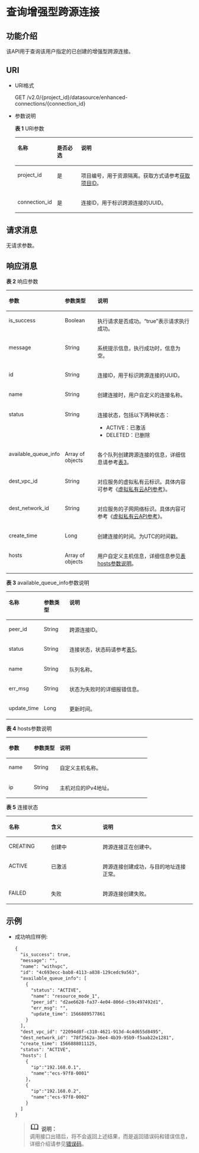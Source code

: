 # 查询增强型跨源连接<a name="dli_02_0189"></a>

## 功能介绍<a name="section13287428103611"></a>

该API用于查询该用户指定的已创建的增强型跨源连接。

## URI<a name="section52924285361"></a>

-   URI格式

    GET /v2.0/\{project\_id\}/datasource/enhanced-connections/\{connection\_id\}

-   参数说明

    **表 1**  URI参数

    <a name="table18299172853614"></a>
    <table><thead align="left"><tr id="row947592853614"><th class="cellrowborder" valign="top" width="21.26%" id="mcps1.2.4.1.1"><p id="p1347513282368"><a name="p1347513282368"></a><a name="p1347513282368"></a>名称</p>
    </th>
    <th class="cellrowborder" valign="top" width="13.639999999999999%" id="mcps1.2.4.1.2"><p id="p74757287366"><a name="p74757287366"></a><a name="p74757287366"></a>是否必选</p>
    </th>
    <th class="cellrowborder" valign="top" width="65.10000000000001%" id="mcps1.2.4.1.3"><p id="p1475182833610"><a name="p1475182833610"></a><a name="p1475182833610"></a>说明</p>
    </th>
    </tr>
    </thead>
    <tbody><tr id="row16475152833619"><td class="cellrowborder" valign="top" width="21.26%" headers="mcps1.2.4.1.1 "><p id="p1547552803615"><a name="p1547552803615"></a><a name="p1547552803615"></a>project_id</p>
    </td>
    <td class="cellrowborder" valign="top" width="13.639999999999999%" headers="mcps1.2.4.1.2 "><p id="p19475828123613"><a name="p19475828123613"></a><a name="p19475828123613"></a>是</p>
    </td>
    <td class="cellrowborder" valign="top" width="65.10000000000001%" headers="mcps1.2.4.1.3 "><p id="p1310472724012"><a name="p1310472724012"></a><a name="p1310472724012"></a>项目编号，用于资源隔离。获取方式请参考<a href="获取项目ID.md">获取项目ID</a>。</p>
    </td>
    </tr>
    <tr id="row16535918171816"><td class="cellrowborder" valign="top" width="21.26%" headers="mcps1.2.4.1.1 "><p id="p84192317188"><a name="p84192317188"></a><a name="p84192317188"></a>connection_id</p>
    </td>
    <td class="cellrowborder" valign="top" width="13.639999999999999%" headers="mcps1.2.4.1.2 "><p id="p1941914313180"><a name="p1941914313180"></a><a name="p1941914313180"></a>是</p>
    </td>
    <td class="cellrowborder" valign="top" width="65.10000000000001%" headers="mcps1.2.4.1.3 "><p id="p94197315183"><a name="p94197315183"></a><a name="p94197315183"></a>连接ID，用于标识跨源连接的UUID。</p>
    </td>
    </tr>
    </tbody>
    </table>


## 请求消息<a name="section1831452873613"></a>

无请求参数。

## 响应消息<a name="section134515287360"></a>

**表 2**  响应参数

<a name="table8348112818368"></a>
<table><thead align="left"><tr id="row11478132863610"><th class="cellrowborder" valign="top" width="23.04%" id="mcps1.2.4.1.1"><p id="p04782028173616"><a name="p04782028173616"></a><a name="p04782028173616"></a>参数</p>
</th>
<th class="cellrowborder" valign="top" width="18.25%" id="mcps1.2.4.1.2"><p id="p34781128193612"><a name="p34781128193612"></a><a name="p34781128193612"></a>参数类型</p>
</th>
<th class="cellrowborder" valign="top" width="58.709999999999994%" id="mcps1.2.4.1.3"><p id="p1347917286364"><a name="p1347917286364"></a><a name="p1347917286364"></a>说明</p>
</th>
</tr>
</thead>
<tbody><tr id="row18479182813362"><td class="cellrowborder" valign="top" width="23.04%" headers="mcps1.2.4.1.1 "><p id="p3887202462117"><a name="p3887202462117"></a><a name="p3887202462117"></a>is_success</p>
</td>
<td class="cellrowborder" valign="top" width="18.25%" headers="mcps1.2.4.1.2 "><p id="p1888762420218"><a name="p1888762420218"></a><a name="p1888762420218"></a>Boolean</p>
</td>
<td class="cellrowborder" valign="top" width="58.709999999999994%" headers="mcps1.2.4.1.3 "><p id="p15887824122119"><a name="p15887824122119"></a><a name="p15887824122119"></a>执行请求是否成功。“true”表示请求执行成功。</p>
</td>
</tr>
<tr id="row1588462431911"><td class="cellrowborder" valign="top" width="23.04%" headers="mcps1.2.4.1.1 "><p id="p1887924172113"><a name="p1887924172113"></a><a name="p1887924172113"></a><span>message</span></p>
</td>
<td class="cellrowborder" valign="top" width="18.25%" headers="mcps1.2.4.1.2 "><p id="p19887624142119"><a name="p19887624142119"></a><a name="p19887624142119"></a>String</p>
</td>
<td class="cellrowborder" valign="top" width="58.709999999999994%" headers="mcps1.2.4.1.3 "><p id="p1488772410218"><a name="p1488772410218"></a><a name="p1488772410218"></a>系统提示信息，执行成功时，信息为空。</p>
</td>
</tr>
<tr id="row11325133161917"><td class="cellrowborder" valign="top" width="23.04%" headers="mcps1.2.4.1.1 "><p id="p13887724132113"><a name="p13887724132113"></a><a name="p13887724132113"></a>id</p>
</td>
<td class="cellrowborder" valign="top" width="18.25%" headers="mcps1.2.4.1.2 "><p id="p128873240215"><a name="p128873240215"></a><a name="p128873240215"></a>String</p>
</td>
<td class="cellrowborder" valign="top" width="58.709999999999994%" headers="mcps1.2.4.1.3 "><p id="p4887324102110"><a name="p4887324102110"></a><a name="p4887324102110"></a>连接ID，用于标识跨源连接的UUID。</p>
</td>
</tr>
<tr id="row127038355479"><td class="cellrowborder" valign="top" width="23.04%" headers="mcps1.2.4.1.1 "><p id="p1588772472117"><a name="p1588772472117"></a><a name="p1588772472117"></a>name</p>
</td>
<td class="cellrowborder" valign="top" width="18.25%" headers="mcps1.2.4.1.2 "><p id="p1088715246216"><a name="p1088715246216"></a><a name="p1088715246216"></a>String</p>
</td>
<td class="cellrowborder" valign="top" width="58.709999999999994%" headers="mcps1.2.4.1.3 "><p id="p12887132482113"><a name="p12887132482113"></a><a name="p12887132482113"></a>创建连接时，用户自定义的连接名称。</p>
</td>
</tr>
<tr id="row19638124013193"><td class="cellrowborder" valign="top" width="23.04%" headers="mcps1.2.4.1.1 "><p id="p18876241211"><a name="p18876241211"></a><a name="p18876241211"></a>status</p>
</td>
<td class="cellrowborder" valign="top" width="18.25%" headers="mcps1.2.4.1.2 "><p id="p138871024112112"><a name="p138871024112112"></a><a name="p138871024112112"></a>String</p>
</td>
<td class="cellrowborder" valign="top" width="58.709999999999994%" headers="mcps1.2.4.1.3 "><p id="p121716565343"><a name="p121716565343"></a><a name="p121716565343"></a>连接状态，包括以下两种状态：</p>
<a name="ul172719221353"></a><a name="ul172719221353"></a><ul id="ul172719221353"><li>ACTIVE：已激活</li><li>DELETED：已删除</li></ul>
</td>
</tr>
<tr id="row19639104016191"><td class="cellrowborder" valign="top" width="23.04%" headers="mcps1.2.4.1.1 "><p id="p14901162017492"><a name="p14901162017492"></a><a name="p14901162017492"></a>available_queue_info</p>
</td>
<td class="cellrowborder" valign="top" width="18.25%" headers="mcps1.2.4.1.2 "><p id="p490172018491"><a name="p490172018491"></a><a name="p490172018491"></a>Array of objects</p>
</td>
<td class="cellrowborder" valign="top" width="58.709999999999994%" headers="mcps1.2.4.1.3 "><p id="p69011020174911"><a name="p69011020174911"></a><a name="p69011020174911"></a>各个队列创建跨源连接的信息，详细信息请参考<a href="#table9559942155012">表3</a>。</p>
</td>
</tr>
<tr id="row028593792014"><td class="cellrowborder" valign="top" width="23.04%" headers="mcps1.2.4.1.1 "><p id="p00741174913"><a name="p00741174913"></a><a name="p00741174913"></a>dest_vpc_id</p>
</td>
<td class="cellrowborder" valign="top" width="18.25%" headers="mcps1.2.4.1.2 "><p id="p12015419499"><a name="p12015419499"></a><a name="p12015419499"></a>String</p>
</td>
<td class="cellrowborder" valign="top" width="58.709999999999994%" headers="mcps1.2.4.1.3 "><p id="p1603412496"><a name="p1603412496"></a><a name="p1603412496"></a>对应服务的虚拟私有云标识。具体内容可参考《<a href="https://support.huaweicloud.com/api-vpc/zh-cn_topic_0020090618.html" target="_blank" rel="noopener noreferrer">虚拟私有云API参考</a>》。</p>
</td>
</tr>
<tr id="row1978546145010"><td class="cellrowborder" valign="top" width="23.04%" headers="mcps1.2.4.1.1 "><p id="p3134111617507"><a name="p3134111617507"></a><a name="p3134111617507"></a><span>dest_network_id</span></p>
</td>
<td class="cellrowborder" valign="top" width="18.25%" headers="mcps1.2.4.1.2 "><p id="p1913520169503"><a name="p1913520169503"></a><a name="p1913520169503"></a>String</p>
</td>
<td class="cellrowborder" valign="top" width="58.709999999999994%" headers="mcps1.2.4.1.3 "><p id="p713516162500"><a name="p713516162500"></a><a name="p713516162500"></a>对应服务的子网网络标识。具体内容可参考《<a href="https://support.huaweicloud.com/api-vpc/zh-cn_topic_0020090591.html" target="_blank" rel="noopener noreferrer">虚拟私有云API参考</a>》。</p>
</td>
</tr>
<tr id="row112851837172015"><td class="cellrowborder" valign="top" width="23.04%" headers="mcps1.2.4.1.1 "><p id="p178891324162118"><a name="p178891324162118"></a><a name="p178891324162118"></a>create_time</p>
</td>
<td class="cellrowborder" valign="top" width="18.25%" headers="mcps1.2.4.1.2 "><p id="p7889162416214"><a name="p7889162416214"></a><a name="p7889162416214"></a>Long</p>
</td>
<td class="cellrowborder" valign="top" width="58.709999999999994%" headers="mcps1.2.4.1.3 "><p id="p188891524202119"><a name="p188891524202119"></a><a name="p188891524202119"></a>创建连接的时间。为UTC的时间戳。</p>
</td>
</tr>
<tr id="row131236161719"><td class="cellrowborder" valign="top" width="23.04%" headers="mcps1.2.4.1.1 "><p id="p13143661714"><a name="p13143661714"></a><a name="p13143661714"></a>hosts</p>
</td>
<td class="cellrowborder" valign="top" width="18.25%" headers="mcps1.2.4.1.2 "><p id="p12311336151718"><a name="p12311336151718"></a><a name="p12311336151718"></a>Array of objects</p>
</td>
<td class="cellrowborder" valign="top" width="58.709999999999994%" headers="mcps1.2.4.1.3 "><p id="p1228216154115"><a name="p1228216154115"></a><a name="p1228216154115"></a>用户自定义主机信息，详细信息参见<a href="#table6991727151310">表 hosts参数说明</a>。</p>
</td>
</tr>
</tbody>
</table>

**表 3**  available\_queue\_info参数说明

<a name="table9559942155012"></a>
<table><thead align="left"><tr id="row18672164215014"><th class="cellrowborder" valign="top" width="18.61186118611861%" id="mcps1.2.4.1.1"><p id="p10672842125018"><a name="p10672842125018"></a><a name="p10672842125018"></a>名称</p>
</th>
<th class="cellrowborder" valign="top" width="13.72137213721372%" id="mcps1.2.4.1.2"><p id="p1167254235019"><a name="p1167254235019"></a><a name="p1167254235019"></a>参数类型</p>
</th>
<th class="cellrowborder" valign="top" width="67.66676667666766%" id="mcps1.2.4.1.3"><p id="p167254255015"><a name="p167254255015"></a><a name="p167254255015"></a>说明</p>
</th>
</tr>
</thead>
<tbody><tr id="row1667224212505"><td class="cellrowborder" valign="top" width="18.61186118611861%" headers="mcps1.2.4.1.1 "><p id="p767212427500"><a name="p767212427500"></a><a name="p767212427500"></a>peer_id</p>
</td>
<td class="cellrowborder" valign="top" width="13.72137213721372%" headers="mcps1.2.4.1.2 "><p id="p467214245015"><a name="p467214245015"></a><a name="p467214245015"></a>String</p>
</td>
<td class="cellrowborder" valign="top" width="67.66676667666766%" headers="mcps1.2.4.1.3 "><p id="p6672114213505"><a name="p6672114213505"></a><a name="p6672114213505"></a>跨源连接ID。</p>
</td>
</tr>
<tr id="row126721421503"><td class="cellrowborder" valign="top" width="18.61186118611861%" headers="mcps1.2.4.1.1 "><p id="p1267264216500"><a name="p1267264216500"></a><a name="p1267264216500"></a><span>status</span></p>
</td>
<td class="cellrowborder" valign="top" width="13.72137213721372%" headers="mcps1.2.4.1.2 "><p id="p6672174265017"><a name="p6672174265017"></a><a name="p6672174265017"></a>String</p>
</td>
<td class="cellrowborder" valign="top" width="67.66676667666766%" headers="mcps1.2.4.1.3 "><p id="p167294210507"><a name="p167294210507"></a><a name="p167294210507"></a>连接状态，状态码请参考<a href="#table13946174752513">表5</a>。</p>
</td>
</tr>
<tr id="row76738424502"><td class="cellrowborder" valign="top" width="18.61186118611861%" headers="mcps1.2.4.1.1 "><p id="p10673124216507"><a name="p10673124216507"></a><a name="p10673124216507"></a>name</p>
</td>
<td class="cellrowborder" valign="top" width="13.72137213721372%" headers="mcps1.2.4.1.2 "><p id="p9673142155011"><a name="p9673142155011"></a><a name="p9673142155011"></a>String</p>
</td>
<td class="cellrowborder" valign="top" width="67.66676667666766%" headers="mcps1.2.4.1.3 "><p id="p136731942135015"><a name="p136731942135015"></a><a name="p136731942135015"></a>队列名称。</p>
</td>
</tr>
<tr id="row367334225010"><td class="cellrowborder" valign="top" width="18.61186118611861%" headers="mcps1.2.4.1.1 "><p id="p7673174213507"><a name="p7673174213507"></a><a name="p7673174213507"></a>err_msg</p>
</td>
<td class="cellrowborder" valign="top" width="13.72137213721372%" headers="mcps1.2.4.1.2 "><p id="p176739423506"><a name="p176739423506"></a><a name="p176739423506"></a>String</p>
</td>
<td class="cellrowborder" valign="top" width="67.66676667666766%" headers="mcps1.2.4.1.3 "><p id="p17673164235011"><a name="p17673164235011"></a><a name="p17673164235011"></a>状态为失败时的详细报错信息。</p>
</td>
</tr>
<tr id="row26735428509"><td class="cellrowborder" valign="top" width="18.61186118611861%" headers="mcps1.2.4.1.1 "><p id="p4673174285010"><a name="p4673174285010"></a><a name="p4673174285010"></a>update_time</p>
</td>
<td class="cellrowborder" valign="top" width="13.72137213721372%" headers="mcps1.2.4.1.2 "><p id="p196732421506"><a name="p196732421506"></a><a name="p196732421506"></a>Long</p>
</td>
<td class="cellrowborder" valign="top" width="67.66676667666766%" headers="mcps1.2.4.1.3 "><p id="p126731142135012"><a name="p126731142135012"></a><a name="p126731142135012"></a>更新时间。</p>
</td>
</tr>
</tbody>
</table>

**表 4**  hosts参数说明

<a name="table6991727151310"></a>
<table><thead align="left"><tr id="row159942715132"><th class="cellrowborder" valign="top" width="17.77%" id="mcps1.2.4.1.1"><p id="p1999162711134"><a name="p1999162711134"></a><a name="p1999162711134"></a>参数</p>
</th>
<th class="cellrowborder" valign="top" width="18.360000000000003%" id="mcps1.2.4.1.2"><p id="p101006279131"><a name="p101006279131"></a><a name="p101006279131"></a>参数类型</p>
</th>
<th class="cellrowborder" valign="top" width="63.870000000000005%" id="mcps1.2.4.1.3"><p id="p1210019278137"><a name="p1210019278137"></a><a name="p1210019278137"></a>说明</p>
</th>
</tr>
</thead>
<tbody><tr id="row9100162701310"><td class="cellrowborder" valign="top" width="17.77%" headers="mcps1.2.4.1.1 "><p id="p31002272131"><a name="p31002272131"></a><a name="p31002272131"></a>name</p>
</td>
<td class="cellrowborder" valign="top" width="18.360000000000003%" headers="mcps1.2.4.1.2 "><p id="p91001127191314"><a name="p91001127191314"></a><a name="p91001127191314"></a>String</p>
</td>
<td class="cellrowborder" valign="top" width="63.870000000000005%" headers="mcps1.2.4.1.3 "><p id="p7100427171315"><a name="p7100427171315"></a><a name="p7100427171315"></a>自定义主机名称。</p>
</td>
</tr>
<tr id="row17100192717138"><td class="cellrowborder" valign="top" width="17.77%" headers="mcps1.2.4.1.1 "><p id="p19100182711311"><a name="p19100182711311"></a><a name="p19100182711311"></a>ip</p>
</td>
<td class="cellrowborder" valign="top" width="18.360000000000003%" headers="mcps1.2.4.1.2 "><p id="p10100227101313"><a name="p10100227101313"></a><a name="p10100227101313"></a>String</p>
</td>
<td class="cellrowborder" valign="top" width="63.870000000000005%" headers="mcps1.2.4.1.3 "><p id="p181004273132"><a name="p181004273132"></a><a name="p181004273132"></a>主机对应的IPv4地址。</p>
</td>
</tr>
</tbody>
</table>

**表 5**  连接状态

<a name="table13946174752513"></a>
<table><thead align="left"><tr id="row1994634702518"><th class="cellrowborder" valign="top" width="22.672267226722674%" id="mcps1.2.4.1.1"><p id="p4609112117266"><a name="p4609112117266"></a><a name="p4609112117266"></a>名称</p>
</th>
<th class="cellrowborder" valign="top" width="27.662766276627664%" id="mcps1.2.4.1.2"><p id="p146091921172617"><a name="p146091921172617"></a><a name="p146091921172617"></a>含义</p>
</th>
<th class="cellrowborder" valign="top" width="49.66496649664967%" id="mcps1.2.4.1.3"><p id="p7609192132613"><a name="p7609192132613"></a><a name="p7609192132613"></a>说明</p>
</th>
</tr>
</thead>
<tbody><tr id="row20946164712252"><td class="cellrowborder" valign="top" width="22.672267226722674%" headers="mcps1.2.4.1.1 "><p id="p1460915210264"><a name="p1460915210264"></a><a name="p1460915210264"></a>CREATING</p>
</td>
<td class="cellrowborder" valign="top" width="27.662766276627664%" headers="mcps1.2.4.1.2 "><p id="p6609112119268"><a name="p6609112119268"></a><a name="p6609112119268"></a>创建中</p>
</td>
<td class="cellrowborder" valign="top" width="49.66496649664967%" headers="mcps1.2.4.1.3 "><p id="p136091821192618"><a name="p136091821192618"></a><a name="p136091821192618"></a>跨源连接正在创建中。</p>
</td>
</tr>
<tr id="row494612478259"><td class="cellrowborder" valign="top" width="22.672267226722674%" headers="mcps1.2.4.1.1 "><p id="p166098217269"><a name="p166098217269"></a><a name="p166098217269"></a>ACTIVE</p>
</td>
<td class="cellrowborder" valign="top" width="27.662766276627664%" headers="mcps1.2.4.1.2 "><p id="p1960902152610"><a name="p1960902152610"></a><a name="p1960902152610"></a>已激活</p>
</td>
<td class="cellrowborder" valign="top" width="49.66496649664967%" headers="mcps1.2.4.1.3 "><p id="p17609192112617"><a name="p17609192112617"></a><a name="p17609192112617"></a>跨源连接创建成功，与目的地址连接正常。</p>
</td>
</tr>
<tr id="row1294694782513"><td class="cellrowborder" valign="top" width="22.672267226722674%" headers="mcps1.2.4.1.1 "><p id="p160952172619"><a name="p160952172619"></a><a name="p160952172619"></a>FAILED</p>
</td>
<td class="cellrowborder" valign="top" width="27.662766276627664%" headers="mcps1.2.4.1.2 "><p id="p16096213265"><a name="p16096213265"></a><a name="p16096213265"></a>失败</p>
</td>
<td class="cellrowborder" valign="top" width="49.66496649664967%" headers="mcps1.2.4.1.3 "><p id="p1660911214266"><a name="p1660911214266"></a><a name="p1660911214266"></a>跨源连接创建失败。</p>
</td>
</tr>
</tbody>
</table>

## 示例<a name="section910624615450"></a>

-   成功响应样例:

    ```
    {
      "is_success": true,
      "message": "",
      "name": "withvpc",
      "id": "4c693ecc-bab8-4113-a838-129cedc9a563",
      "available_queue_info": [
        {
          "status": "ACTIVE",
          "name": "resource_mode_1",
          "peer_id": "d2ae6628-fa37-4e04-806d-c59c497492d1",
          "err_msg": "",
          "update_time": 1566889577861
        }
      ],
      "dest_vpc_id": "22094d8f-c310-4621-913d-4c4d655d8495",
      "dest_network_id": "78f2562a-36e4-4b39-95b9-f5aab22e1281",
      "create_time": 1566888011125,
      "status": "ACTIVE",
      "hosts": [
        {
          "ip":"192.168.0.1",
          "name":"ecs-97f8-0001"
        },
        {
          "ip":"192.168.0.2", 
          "name":"ecs-97f8-0002"
        }
      ]
    }
    ```

    >![](public_sys-resources/icon-note.gif) **说明：**   
    >调用接口出错后，将不会返回上述结果，而是返回错误码和错误信息，详细介绍请参见[错误码](错误码.md)。  


